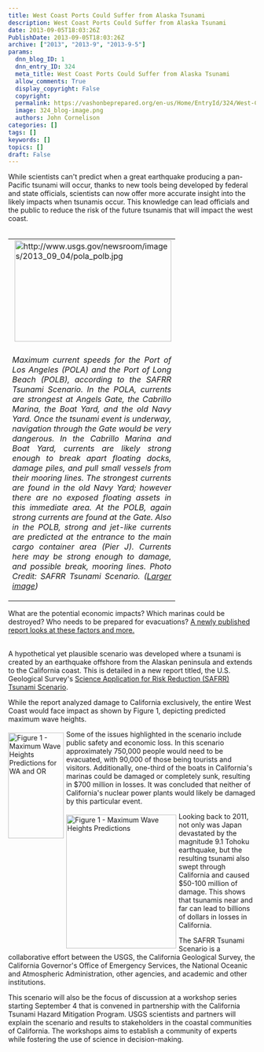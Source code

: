 ```yaml
---
title: West Coast Ports Could Suffer from Alaska Tsunami
description: West Coast Ports Could Suffer from Alaska Tsunami
date: 2013-09-05T18:03:26Z
PublishDate: 2013-09-05T18:03:26Z
archive: ["2013", "2013-9", "2013-9-5"]
params:
  dnn_blog_ID: 1
  dnn_entry_ID: 324
  meta_title: West Coast Ports Could Suffer from Alaska Tsunami
  allow_comments: True
  display_copyright: False
  copyright:
  permalink: https://vashonbeprepared.org/en-us/Home/EntryId/324/West-Coast-Ports-Could-Suffer-from-Alaska-Tsunami
  image: 324_blog-image.png
  authors: John Cornelison
categories: []
tags: []
keywords: []
topics: []
draft: False
---
```


<p><a></a><a></a><a></a><a></a></p>  <div>While scientists can't predict when a great earthquake producing a pan-Pacific tsunami will occur, thanks to new tools being developed by federal and state officials, scientists can now offer more accurate insight into the likely impacts when tsunamis occur. This knowledge can lead officials and the public to reduce the risk of the future tsunamis that will impact the west coast.</div>  <div>&#160;</div>  <div>   <div align="right">     <table cellspacing="0" cellpadding="5" width="250" align="right" border="0"><tbody>         <tr>           <td valign="top" width="250"><img style="float: right; margin: 0px 0px 5px 5px; display: inline" alt="http://www.usgs.gov/newsroom/images/2013_09_04/pola_polb.jpg" align="right" src="http://www.usgs.gov/newsroom/images/2013_09_04/pola_polb.jpg" width="319" height="206" /></td>         </tr>          <tr>           <td valign="top" width="250">             <p align="justify"><em>Maximum current speeds for the Port of Los Angeles (POLA) and the Port of Long Beach (POLB), according to the SAFRR Tsunami Scenario. In the POLA, currents are strongest at Angels Gate, the Cabrillo Marina, the Boat Yard, and the old Navy Yard. Once the tsunami event is underway, navigation through the Gate would be very dangerous. In the Cabrillo Marina and Boat Yard, currents are likely strong enough to break apart floating docks, damage piles, and pull small vessels from their mooring lines. The strongest currents are found in the old Navy Yard; however there are no exposed floating assets in this immediate area. At the POLB, again strong currents are found at the Gate. Also in the POLB, strong and jet-like currents are predicted at the entrance to the main cargo container area (Pier J). Currents here may be strong enough to damage, and possible break, mooring lines. Photo Credit: SAFRR Tsunami Scenario. (</em><a href="http://www.usgs.gov/newsroom/images/2013_09_04/pola_polb.jpg"><em>Larger image</em></a><em>)</em></p>           </td>         </tr>       </tbody></table>   </div> What are the potential economic impacts? Which marinas could be destroyed? Who needs to be prepared for evacuations? <a href="http://pubs.usgs.gov/of/2013/1170/a/">A newly published report looks at these factors and more.</a></div>  <div>&#160;</div>  <p>A hypothetical yet plausible scenario was developed where a tsunami is created by an earthquake offshore from the Alaskan peninsula and extends to the California coast. This is detailed in a new report titled, the U.S. Geological Survey's <a href="http://www.usgs.gov/natural_hazards/safrr/projects/tsunamiscenario.asp">Science Application for Risk Reduction (SAFRR) Tsunami Scenario</a>.</p>  <p>While the report analyzed damage to California exclusively, the entire West Coast would face impact as shown by Figure 1, depicting predicted maximum wave heights.</p>  <p><a href="./images/324/Windows-Live-Writer-West-Coast-Ports-Could-Suffer-from-Alask_95FF-9-5-2013_at_10.56.21_AM_2.png"><img title="Figure 1 - Maximum Wave Heights Predictions for WA and OR" style="border-left-width: 0px; border-right-width: 0px; background-image: none; border-bottom-width: 0px; float: left; padding-top: 0px; padding-left: 0px; margin: 5px 5px 5px 0px; display: inline; padding-right: 0px; border-top-width: 0px" border="0" alt="Figure 1 - Maximum Wave Heights Predictions for WA and OR" align="left" src="./images/324/Windows-Live-Writer-West-Coast-Ports-Could-Suffer-from-Alask_95FF-9-5-2013_at_10.56.21_AM_thumb.png" width="113" height="215" /></a>Some of the issues highlighted in the scenario include public safety and economic loss. In this scenario approximately 750,000 people would need to be evacuated, with 90,000 of those being tourists and visitors. Additionally, one-third of the boats in California's marinas could be damaged or completely sunk, resulting in $700 million in losses. It was concluded that neither of California's nuclear power plants would likely be damaged by this particular event.</p>  <p><a href="./images/324/Windows-Live-Writer-West-Coast-Ports-Could-Suffer-from-Alask_95FF-9-5-2013_at_10.55.23_AM_2.png"><img title="Figure 1 - Maximum Wave Heights Predictions" style="border-left-width: 0px; border-right-width: 0px; background-image: none; border-bottom-width: 0px; float: left; padding-top: 0px; padding-left: 0px; margin: 5px 5px 5px 0px; display: inline; padding-right: 0px; border-top-width: 0px" border="0" alt="Figure 1 - Maximum Wave Heights Predictions" align="left" src="./images/324/Windows-Live-Writer-West-Coast-Ports-Could-Suffer-from-Alask_95FF-9-5-2013_at_10.55.23_AM_thumb.png" width="224" height="272" /></a>Looking back to 2011, not only was Japan devastated by the magnitude 9.1 Tohoku earthquake, but the resulting tsunami also swept through California and caused $50-100 million of damage. This shows that tsunamis near and far can lead to billions of dollars in losses in California.</p>  <p>The SAFRR Tsunami Scenario is a collaborative effort between the USGS, the California Geological Survey, the California Governor's Office of Emergency Services, the National Oceanic and Atmospheric Administration, other agencies, and academic and other institutions.</p>  <p>This scenario will also be the focus of discussion at a workshop series starting September 4 that is convened in partnership with the California Tsunami Hazard Mitigation Program. USGS scientists and partners will explain the scenario and results to stakeholders in the coastal communities of California. The workshops aims to establish a community of experts while fostering the use of science in decision-making.</p>
